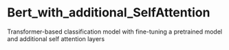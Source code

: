 # Bert_with_additional_SelfAttention
Transformer-based classification model with fine-tuning a pretrained model and additional self attention layers
